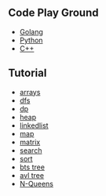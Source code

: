 ## Code Play Ground

* [Golang](https://github.com/ne7ermore/playground/tree/master/golang)
* [Python](https://github.com/ne7ermore/playground/tree/master/python)
* [C++](https://github.com/ne7ermore/playground/tree/master/cpp)

## Tutorial

* [arrays](https://ne7ermore.github.io/post/algorithms.1/) <br>
* [dfs](https://ne7ermore.github.io/post/algorithms.2/) <br>
* [dp](https://ne7ermore.github.io/post/algorithms.3/) <br>
* [heap](https://ne7ermore.github.io/post/algorithms.4/) <br>
* [linkedlist](https://ne7ermore.github.io/post/algorithms.5/) <br>
* [map](https://ne7ermore.github.io/post/algorithms.6/) <br>
* [matrix](https://ne7ermore.github.io/post/algorithms.7/) <br>
* [search](https://ne7ermore.github.io/post/algorithms.8/) <br>
* [sort](https://ne7ermore.github.io/post/algorithms.9/) <br>
* [bts tree](https://ne7ermore.github.io/post/algorithms.10/) <br>
* [avl tree](https://ne7ermore.github.io/post/algorithms.11/) <br>
* [N-Queens](https://ne7ermore.github.io/post/algorithms.12/) <br>

